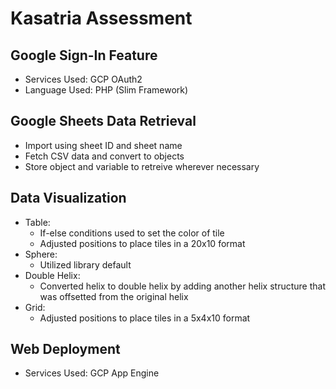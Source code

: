 # Kasatria Assessment
## Google Sign-In Feature
* Services Used: GCP OAuth2
* Language Used: PHP (Slim Framework)

## Google Sheets Data Retrieval
* Import using sheet ID and sheet name
* Fetch CSV data and convert to objects
* Store object and variable to retreive wherever necessary

## Data Visualization
* Table:
    * If-else conditions used to set the color of tile
    * Adjusted positions to place tiles in a 20x10 format
* Sphere:
    * Utilized library default
* Double Helix:
    * Converted helix to double helix by adding another helix structure that was offsetted from the original helix
* Grid:
    * Adjusted positions to place tiles in a 5x4x10 format

## Web Deployment
* Services Used: GCP App Engine
